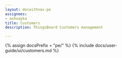```yaml
---
layout: docwithnav-pe
assignees:
- ashvayka
title: Customers
description: ThingsBoard Customers management

---
```


{% assign docsPrefix = "pe/" %}
{% include docs/user-guide/ui/customers.md %}